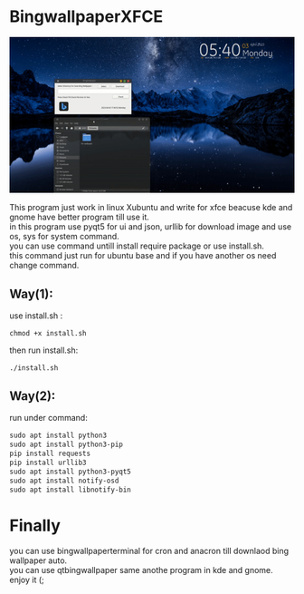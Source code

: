 # BingwallpaperXFCE
![](https://github.com/AmirhosseinAbutalebi/BingwallpaperXFCE/blob/main/Bingwallpaper.gif)

This program just work in linux Xubuntu and write for xfce beacuse kde and gnome have better program till use it.<br>
in this program use pyqt5 for ui and json, urllib for download image  and use os, sys for system
command.<br>
you can use command untill install require package or use install.sh.<br>
this command just run for ubuntu base and if you have another os need change command.
## Way(1):
use install.sh :
```
chmod +x install.sh
```
then run install.sh:
```
./install.sh
```
## Way(2):
run under command:
```
sudo apt install python3
sudo apt install python3-pip
pip install requests
pip install urllib3
sudo apt install python3-pyqt5
sudo apt install notify-osd
sudo apt install libnotify-bin
```
# Finally
you can use bingwallpaperterminal for cron and anacron till downlaod bing wallpaper auto.<br>
you can use qtbingwallpaper same anothe program in kde and gnome.<br>
enjoy it (;
